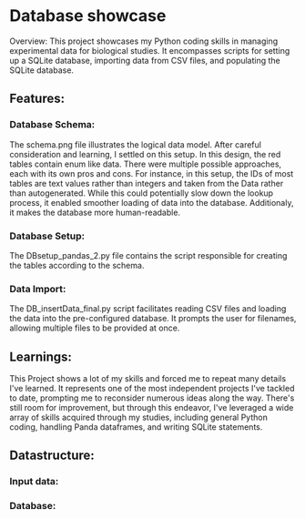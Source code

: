 # Database showcase
Overview: This project showcases my Python coding skills in managing experimental data for biological studies. It encompasses scripts for setting up a SQLite database, importing data from CSV files, and populating the SQLite database.

## Features:
### Database Schema:
The schema.png file illustrates the logical data model. After careful consideration and learning, I settled on this setup. In this design, the red tables contain enum like data. There were multiple possible approaches, each with its own pros and cons. For instance, in this setup, the IDs of most tables are text values rather than integers and taken from the Data rather than autogenerated. While this could potentially slow down the lookup process, it enabled smoother loading of data into the database. Additionaly, it makes the database more human-readable.

### Database Setup:
The DBsetup_pandas_2.py file contains the script responsible for creating the tables according to the schema.

### Data Import:
The DB_insertData_final.py script facilitates reading CSV files and loading the data into the pre-configured database. It prompts the user for filenames, allowing multiple files to be provided at once.

## Learnings:
This Project shows a lot of my skills and forced me to repeat many details I've learned. It represents one of the most independent projects I've tackled to date, prompting me to reconsider numerous ideas along the way. There's still room for improvement, but through this endeavor, I've leveraged a wide array of skills acquired through my studies, including general Python coding, handling Panda dataframes, and writing SQLite statements.

## Datastructure:

### Input data:

### Database: